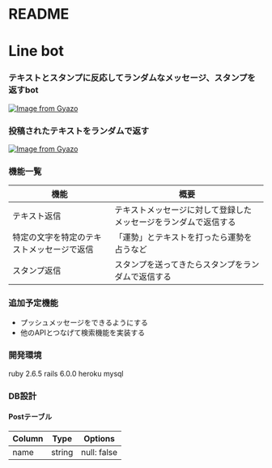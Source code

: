 # README

# Line bot
### テキストとスタンプに反応してランダムなメッセージ、スタンプを返すbot
[![Image from Gyazo](https://i.gyazo.com/c85180b8a9d6d9fc42f9c5e362597d2e.gif)](https://gyazo.com/c85180b8a9d6d9fc42f9c5e362597d2e)

### 投稿されたテキストをランダムで返す
[![Image from Gyazo](https://i.gyazo.com/8886a961b219d3b2a0446ec583b50334.gif)](https://gyazo.com/8886a961b219d3b2a0446ec583b50334)

### 機能一覧
|機能|概要|
|------|-------|
|テキスト返信|テキストメッセージに対して登録したメッセージをランダムで返信する|
|特定の文字を特定のテキストメッセージで返信|「運勢」とテキストを打ったら運勢を占うなど|
|スタンプ返信|スタンプを送ってきたらスタンプをランダムで返信する|

### 追加予定機能
  - プッシュメッセージをできるようにする
  - 他のAPIとつなげて検索機能を実装する

### 開発環境
ruby 2.6.5
rails 6.0.0
heroku
mysql

### DB設計
#### Postテーブル
|Column|Type|Options|
|------|----|-------|
|name|string|null: false|
